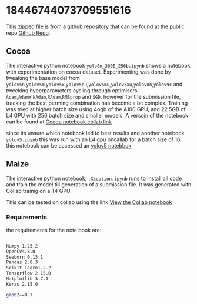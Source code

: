 # 18446744073709551616

This zipped file is from a github repository that can be found at the public repo [Github Repo](https://github.com/shawal-mbalire/ai_lab_hack).

## Cocoa
The interactive python notebook `yolo8n_300E_256b.ipynb` shows a notebook with experimentation on cocoa dataset. Experimenting was done by tweaking the base model from `yolov5n`,`yolov5m`,`yolov5x`,`yolov5nu`,`yolov5mu`,`yolov5xu`,`yolov8n`,`yolov9c` and tweeking hyperparameters cycling through optimisers `Adam`,`AdamW`,`NAdam`,`RAdam`,`RMSprop` and `SGD`. however for the submission file, tracking the best perming combination has become a bit complex. Training was tried at higher batch size using 4ogb of the A100 GPU, and 22.5GB of L4 GPU with 256 bqtch size and smaller models. A versoin of the notebook can be found at [Cocoa notebook collab link](https://colab.research.google.com/drive/1N3cZLD7_fJvD6oAA6T2-0Melmb4JUg2B?usp=sharing)

since its unsure which notebook led to best results and another notebook `yolov5.ipynb` this was run with an L4 gpu oncallab for a batch size of 16. this notebook can be accessed an [yolov5 notebbok](https://colab.research.google.com/drive/1XI_MExMMxlLV6ltuMJZHBKDQZ2kCQ2Ou?usp=sharing)


## Maize
The interactive python notebook, `.Xception.ipynb` runs to install all code and train the model till generation of a submission file. It was generated with Collab trainig on a T4 GPU.

This can be tested on collab using the link [View the Collab notebook](https://colab.research.google.com/drive/1TvFSTEFM7p7k3VIu2_-VsKixlqKsovaG?usp=sharing)

### Requirements
the requirements for the note book are:
```sh

Numpy 1.25.2
OpenCV4.8.0
Seeborn 0.13.1
Pandas 2.0.3
Scikit Learn1.2.2
Tensorflow 2.15.0
Matplotlib 3.7.1
Keras 2.15.0

glob2==0.7
```
